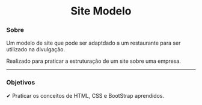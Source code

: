 <h1 align='center'>Site Modelo</h1>

 <h3>Sobre</h3>
 <p>Um modelo de site que pode ser adaptdado a um restaurante para ser utilizado na divulgação.</p>
 <p>Realizado para praticar a estruturação de um site sobre uma empresa.</strong></p>

 <hr>

 <h3>Objetivos</h3>
 <p>&#x2714; Praticar os conceitos de HTML, CSS e BootStrap aprendidos.</p>

